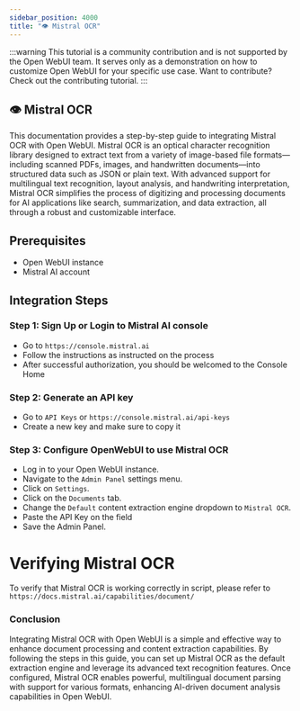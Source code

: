```yaml
---
sidebar_position: 4000
title: "👁️ Mistral OCR"
---
```


:::warning
This tutorial is a community contribution and is not supported by the Open WebUI team. It serves only as a demonstration on how to customize Open WebUI for your specific use case. Want to contribute? Check out the contributing tutorial.
:::

## 👁️ Mistral OCR

This documentation provides a step-by-step guide to integrating Mistral OCR with Open WebUI. Mistral OCR is an optical character recognition library designed to extract text from a variety of image-based file formats—including scanned PDFs, images, and handwritten documents—into structured data such as JSON or plain text. With advanced support for multilingual text recognition, layout analysis, and handwriting interpretation, Mistral OCR simplifies the process of digitizing and processing documents for AI applications like search, summarization, and data extraction, all through a robust and customizable interface.

Prerequisites
------------

* Open WebUI instance
* Mistral AI account

Integration Steps
----------------

### Step 1: Sign Up or Login to Mistral AI console

* Go to `https://console.mistral.ai`
* Follow the instructions as instructed on the process
* After successful authorization, you should be welcomed to the Console Home

### Step 2: Generate an API key

* Go to `API Keys` or `https://console.mistral.ai/api-keys`
* Create a new key and make sure to copy it

### Step 3: Configure OpenWebUI to use Mistral OCR

* Log in to your Open WebUI instance.
* Navigate to the `Admin Panel` settings menu.
* Click on `Settings`.
* Click on the `Documents` tab.
* Change the `Default` content extraction engine dropdown to `Mistral OCR`.
* Paste the API Key on the field
* Save the Admin Panel.

Verifying Mistral OCR
=====================================

To verify that Mistral OCR is working correctly in script, please refer to `https://docs.mistral.ai/capabilities/document/`


### Conclusion

Integrating Mistral OCR with Open WebUI is a simple and effective way to enhance document processing and content extraction capabilities. By following the steps in this guide, you can set up Mistral OCR as the default extraction engine and leverage its advanced text recognition features. Once configured, Mistral OCR enables powerful, multilingual document parsing with support for various formats, enhancing AI-driven document analysis capabilities in Open WebUI.
